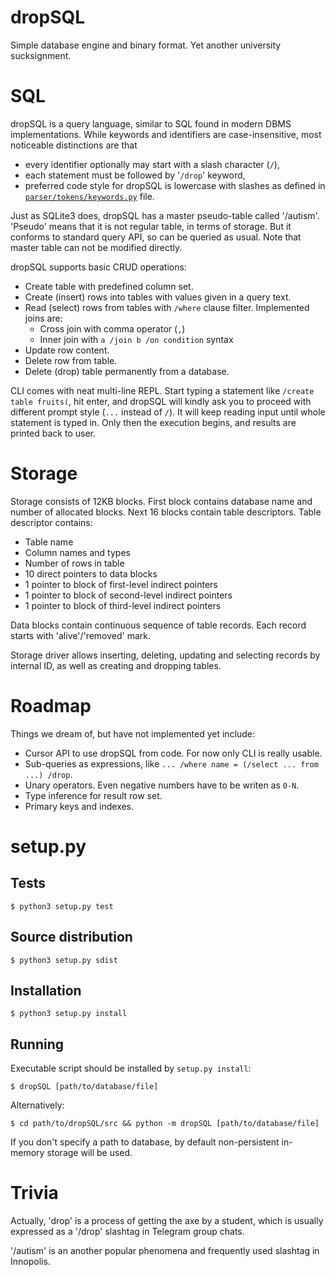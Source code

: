 # dropSQL

Simple database engine and binary format. Yet another university sucksignment.

# SQL

dropSQL is a query language, similar to SQL found in modern DBMS implementations. While keywords and identifiers are case-insensitive, most noticeable distinctions are that
- every identifier optionally may start with a slash character (`/`),
- each statement must be followed by '`/drop`' keyword,
- preferred code style for dropSQL is lowercase with slashes as defined in [`parser/tokens/keywords.py`](./src/dropSQL/parser/tokens/keywords.py) file.

Just as SQLite3 does, dropSQL has a master pseudo-table called '/autism'. 'Pseudo' means that it is not regular table, in terms of storage. But it conforms to standard query API, so can be queried as usual. Note that master table can not be modified directly.

dropSQL supports basic CRUD operations:
- Create table with predefined column set.
- Create (insert) rows into tables with values given in a query text.
- Read (select) rows from tables with `/where` clause filter. Implemented joins are:
    * Cross join with comma operator (`,`)
    * Inner join with `a /join b /on condition` syntax
- Update row content.
- Delete row from table.
- Delete (drop) table permanently from a database.

CLI comes with neat multi-line REPL. Start typing a statement like `/create table fruits(`, hit enter, and dropSQL will kindly ask you to proceed with different prompt style (`...` instead of `/`). It will keep reading input until whole statement is typed in. Only then the execution begins, and results are printed back to user.

# Storage

Storage consists of 12KB blocks.
First block contains database name and number of allocated blocks. 
Next 16 blocks contain table descriptors. Table descriptor contains:
- Table name
- Column names and types
- Number of rows in table
- 10 direct pointers to data blocks
- 1 pointer to block of first-level indirect pointers
- 1 pointer to block of second-level indirect pointers
- 1 pointer to block of third-level indirect pointers

Data blocks contain continuous sequence of table records. Each record starts with 'alive'/'removed' mark.

Storage driver allows inserting, deleting, updating and selecting records
by internal ID, as well as creating and dropping tables.

# Roadmap

Things we dream of, but have not implemented yet include:

- Cursor API to use dropSQL from code. For now only CLI is really usable.
- Sub-queries as expressions, like `... /where name = (/select ... from ...) /drop`.
- Unary operators. Even negative numbers have to be writen as `0-N`.
- Type inference for result row set.
- Primary keys and indexes.

# setup.py

## Tests

`$ python3 setup.py test`

## Source distribution

`$ python3 setup.py sdist`

## Installation

`$ python3 setup.py install`

## Running

Executable script should be installed by `setup.py install`:

`$ dropSQL [path/to/database/file]`

Alternatively:

`$ cd path/to/dropSQL/src && python -m dropSQL [path/to/database/file]`

If you don't specify a path to database, by default non-persistent in-memory storage will be used.

# Trivia

Actually, 'drop' is a process of getting the axe by a student, which is usually expressed as a '/drop' slashtag in Telegram group chats.

'/autism' is an another popular phenomena and frequently used slashtag in Innopolis.
